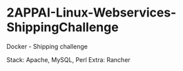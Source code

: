# 2APPAI-Linux-Webservices-ShippingChallenge
Docker - Shipping challenge

Stack: Apache, MySQL, Perl
Extra: Rancher
